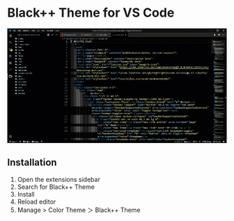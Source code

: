 # Black++ Theme for VS Code

![Theme Preview](images/preview.gif)

## Installation

1. Open the extensions sidebar
1. Search for Black++ Theme
1. Install
1. Reload editor
1. Manage > Color Theme ＞ Black++ Theme
